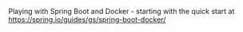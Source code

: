 Playing with Spring Boot and Docker - starting with the quick start at https://spring.io/guides/gs/spring-boot-docker/
